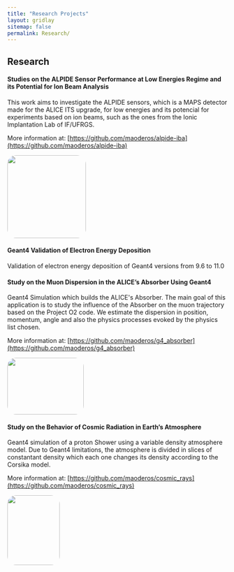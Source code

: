 ```yaml
---
title: "Research Projects"
layout: gridlay
sitemap: false
permalink: Research/
---
```


<!-- <style> -->
<!-- iframe { -->
<!--   height: 100%; -->
<!--   width: 175px !important; -->
<!--   display: inline; -->
<!--   vertical-align:middle; -->
<!--   margin:0px !important; -->
<!--   padding:0px !important; -->
<!--   width: 175px; -->
<!--   display: inline; -->
<!--   vertical-align:middle; -->
<!--   border: 1px solid red; -->
<!-- } -->
<!-- .col-md-3 { -->
<!--   margin:0px !important; -->
<!--   padding:0px !important; -->
<!--   overflow:hidden; -->
<!--   display: table-cell; -->
<!--   text-align:center; -->
<!--   background: white; -->
<!--   width: 175px; -->
<!--   border: 0px solid transparent; -->
<!--   border-radius:20px; -->
<!-- } -->
<!-- </style> -->

<style>
img{
  border-radius: 10px;
}
.col-md-3 {
  margin-top:10px;
  margin-bottom:10px;
  padding:0px;
  display:block;
  overflow:hidden;
  text-align:center;
  display: table-cell;
  background: white;
  border-radius: 20px;
  height: auto;
  <!-- border: 1px solid black; -->
}
iframe {
  margin:0;
  padding:0;
  width: 175px;
  display: inline;
  vertical-align: middle;
}
</style>

  <!-- border: 5px solid red; -->
  <!-- margin-bottom:5px; -->
  <!-- margin-left:5px; -->
  <!-- float: none; -->

## Research

<div class="jumbotron">
<div class="row align-items-end">
<div class="col-md-9 col-sm-12">
 <h4>Studies on the ALPIDE Sensor Performance at Low Energies Regime and its Potential for Ion Beam Analysis</h4>
This work aims to investigate the ALPIDE sensors, which is a MAPS detector made for the ALICE ITS upgrade, for low energies and its potencial for experiments based on 
ion beams, such as the ones from the Ionic Implantation Lab of IF/UFRGS. 

More information at: [https://github.com/maoderos/alpide-iba](https://github.com/maoderos/alpide-iba)
</div>
<div class="col-md-3 col-sm-12" style="background-color:transparent" >
  <img src="{{ site.url }}{{ site.baseurl }}/images/respic/transmisssion_exps.jpg" width="180px" height="190px" />
</div>
</div>
</div>


  <!-- <iframe src="https://player.vimeo.com/video/455887852?autoplay=1&loop=1&autopause=0&muted=1&quality=240p&background=1" height="142px" frameborder="0" allow="autoplay"></iframe> -->


<div class="jumbotron">
<div class="row align-items-end">
<div class="col-md-9 col-sm-12">
<h4>Geant4 Validation of Electron Energy Deposition</h4>
Validation of electron energy deposition of Geant4 versions from 9.6 to 11.0
</div>
</div>
</div>
 

<div class="jumbotron">
<div class="row align-items-end">
<div class="col-md-9 col-sm-12">
 <h4>Study on the Muon Dispersion in the ALICE’s Absorber Using Geant4</h4>
Geant4 Simulation which builds the ALICE's Absorber. The main goal of this application is to study the influence of the Absorber on the muon trajectory based on the 
Project O2 code. We estimate the dispersion in position, momentum, angle and also the physics processes evoked by the physics list chosen.

More information at: [https://github.com/maoderos/g4_absorber](https://github.com/maoderos/g4_absorber)
</div>
<div class="col-md-3 col-sm-12" style="background-color:transparent" >
  <img src="{{ site.url }}{{ site.baseurl }}/images/respic/abs.jpg" width="175px" height="130px"/>
</div>
</div>
</div>


<div class="jumbotron">
<div class="row align-items-end">
<div class="col-md-9 col-sm-12">
 <h4>Study on the Behavior of Cosmic Radiation in Earth’s Atmosphere</h4>
Geant4 simulation of a proton Shower using a variable density atmosphere model. Due to Geant4 limitations, the atmosphere is divided in slices of constantant density which each one changes its density according to the Corsika model. 

More information at: [https://github.com/maoderos/cosmic_rays](https://github.com/maoderos/cosmic_rays)
</div>
<div class="col-md-3 col-sm-12" style="background-color:transparent" >
  <img src="{{ site.url }}{{ site.baseurl }}/images/respic/shower.jpg" width="120px" height="160px"/>
</div>
</div>
</div>


